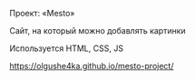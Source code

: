 Проект: «Mesto»

Сайт, на который можно добавлять картинки

Используется HTML, CSS, JS

https://olgushe4ka.github.io/mesto-project/
